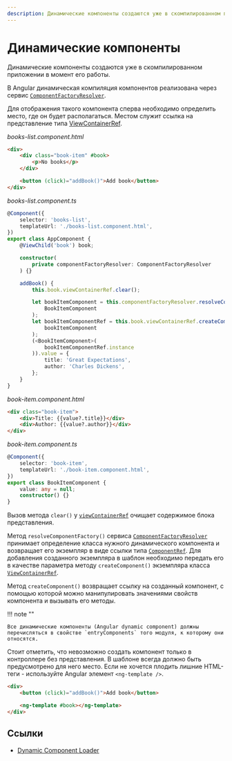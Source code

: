 ```yaml
---
description: Динамические компоненты создаются уже в скомпилированном приложении в момент его работы
---
```


# Динамические компоненты

Динамические компоненты создаются уже в скомпилированном приложении в момент его работы.

В Angular динамическая компиляция компонентов реализована через сервис [`ComponentFactoryResolver`](https://angular.io/api/core/ComponentFactoryResolver).

Для отображения такого компонента сперва необходимо определить место, где он будет располагаться. Местом служит ссылка на представление типа [ViewContainerRef](angular-view.md).

_books-list.component.html_

```html
<div>
    <div class="book-item" #book>
        <p>No books</p>
    </div>

    <button (click)="addBook()">Add book</button>
</div>
```

_books-list.component.ts_

```ts
@Component({
    selector: 'books-list',
    templateUrl: './books-list.component.html',
})
export class AppComponent {
    @ViewChild('book') book;

    constructor(
        private componentFactoryResolver: ComponentFactoryResolver
    ) {}

    addBook() {
        this.book.viewContainerRef.clear();

        let bookItemComponent = this.componentFactoryResolver.resolveComponentFactory(
            BookItemComponent
        );
        let bookItemComponentRef = this.book.viewContainerRef.createComponent(
            bookItemComponent
        );
        (<BookItemComponent>(
            bookItemComponentRef.instance
        )).value = {
            title: 'Great Expectations',
            author: 'Charles Dickens',
        };
    }
}
```

_book-item.component.html_

```html
<div class="book-item">
    <div>Title: {{value?.title}}</div>
    <div>Author: {{value?.author}}</div>
</div>
```

_book-item.component.ts_

```ts
@Component({
    selector: 'book-item',
    templateUrl: './book-item.component.html',
})
export class BookItemComponent {
    value: any = null;
    constructor() {}
}
```

Вызов метода `clear()` у [`viewContainerRef`](https://angular.io/api/core/ViewContainerRef) очищает содержимое блока представления.

Метод `resolveComponentFactory()` сервиса [`ComponentFactoryResolver`](https://angular.io/api/core/ComponentFactoryResolver) принимает определение класса нужного динамического компонента и возвращает его экземпляр в виде ссылки типа [`ComponentRef`](https://angular.io/api/core/ComponentRef). Для добавления созданного экземпляра в шаблон необходимо передать его в качестве параметра методу `createComponent()` экземпляра класса [`ViewContainerRef`](https://angular.io/api/core/ViewContainerRef).

Метод `createComponent()` возвращает ссылку на созданный компонент, с помощью которой можно манипулировать значениями свойств компонента и вызывать его методы.

!!! note ""

    Все динамические компоненты (Angular dynamic component) должны перечисляться в свойстве `entryComponents` того модуля, к которому они относятся.

Стоит отметить, что невозможно создать компонент только в контроллере без представления. В шаблоне всегда должно быть предусмотрено для него место. Если не хочется плодить лишние HTML-теги - используйте Angular элемент `<ng-template />`.

```html
<div>
    <button (click)="addBook()">Add book</button>

    <ng-template #book></ng-template>
</div>
```

## Ссылки

-   [Dynamic Component Loader](https://angular.io/guide/dynamic-component-loader)
